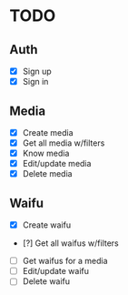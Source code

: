 # TODO

## Auth

-   [x] Sign up
-   [x] Sign in

## Media

-   [x] Create media
-   [x] Get all media w/filters
-   [x] Know media
-   [x] Edit/update media
-   [x] Delete media

## Waifu

-   [x] Create waifu
-   [?] Get all waifus w/filters
-   [ ] Get waifus for a media
-   [ ] Edit/update waifu
-   [ ] Delete waifu
